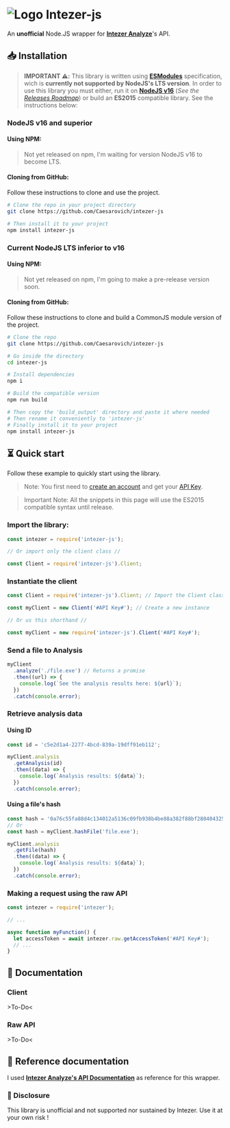 # ![Logo](https://i.imgur.com/OhyTjKK.png) Intezer-js

An **unofficial** Node.JS wrapper for [**Intezer Analyze**](https://analyze.intezer.com/)'s API.

## 📥 Installation

> **IMPORTANT ⚠️:** This library is written using [**ESModules**](https://flaviocopes.com/es-modules/) specification, wich is **currently not supported by NodeJS's LTS version**.
> In order to use this library you must either, run it on [**NodeJS v16**](https://nodejs.org/dist/latest-v16.x/docs/api/index.html) (_See the [Releases Roadmap](https://nodejs.org/en/about/releases/)_) or build an **ES2015** compatible library.
> See the instructions below:

### NodeJS v16 and superior

#### Using NPM:

> Not yet released on npm, I'm waiting for version NodeJS v16 to become LTS.

#### Cloning from GitHub:

Follow these instructions to clone and use the project.

```sh
# Clone the repo in your project directory
git clone https://github.com/Caesarovich/intezer-js

# Then install it to your project
npm install intezer-js
```

### Current NodeJS LTS inferior to v16

#### Using NPM:

> Not yet released on npm, I'm going to make a pre-release version soon.

#### Cloning from GitHub:

Follow these instructions to clone and build a CommonJS module version of the project.

```sh
# Clone the repo
git clone https://github.com/Caesarovich/intezer-js

# Go inside the directory
cd intezer-js

# Install dependencies
npm i

# Build the compatible version
npm run build

# Then copy the 'build_output' directory and paste it where needed
# Then rename it conveniently to 'intezer-js'
# Finally install it to your project
npm install intezer-js
```

## ⏳ Quick start

Follow these example to quickly start using the library.

> Note: You first need to [create an account](https://analyze.intezer.com/create-account) and get your [API Key](https://analyze.intezer.com/account-details).

> Important Note: All the snippets in this page will use the ES2015 compatible syntax until release.

### Import the library:

```js
const intezer = require('intezer-js');

// Or import only the client class //

const Client = require('intezer-js').Client;
```

### Instantiate the client

```js
const Client = require('intezer-js').Client; // Import the Client class

const myClient = new Client('#API Key#'); // Create a new instance

// Or us this shorthand //

const myClient = new require('intezer-js').Client('#API Key#');
```

### Send a file to Analysis

```js
myClient
  .analyze('./file.exe') // Returns a promise
  .then((url) => {
    console.log(`See the analysis results here: ${url}`);
  })
  .catch(console.error);
```

### Retrieve analysis data

#### Using ID

```js
const id = 'c5e2d1a4-2277-4bcd-839a-19dff91eb112';

myClient.analysis
  .getAnalysis(id)
  .then((data) => {
    console.log(`Analysis results: ${data}`);
  })
  .catch(console.error);
```

#### Using a file's hash

```js
const hash = '0a76c55fa88d4c134012a5136c09fb938b4be88a382f88bf2804043253b0559f';
// Or
const hash = myClient.hashFile('file.exe');

myClient.analysis
  .getFile(hash)
  .then((data) => {
    console.log(`Analysis results: ${data}`);
  })
  .catch(console.error);
```

### Making a request using the raw API

```js
const intezer = require('intezer');

// ...

async function myFunction() {
  let accessToken = await intezer.raw.getAccessToken('#API Key#');
  // ...
}
```

## 📔 Documentation

### Client

\>To-Do<

### Raw API

\>To-Do<

## 📕 Reference documentation

I used [**Intezer Analyze's API Documentation**](https://analyze.intezer.com/api/docs/documentation) as reference for this wrapper.

### 📄 Disclosure

This library is unofficial and not supported nor sustained by Intezer.
Use it at your own risk !
